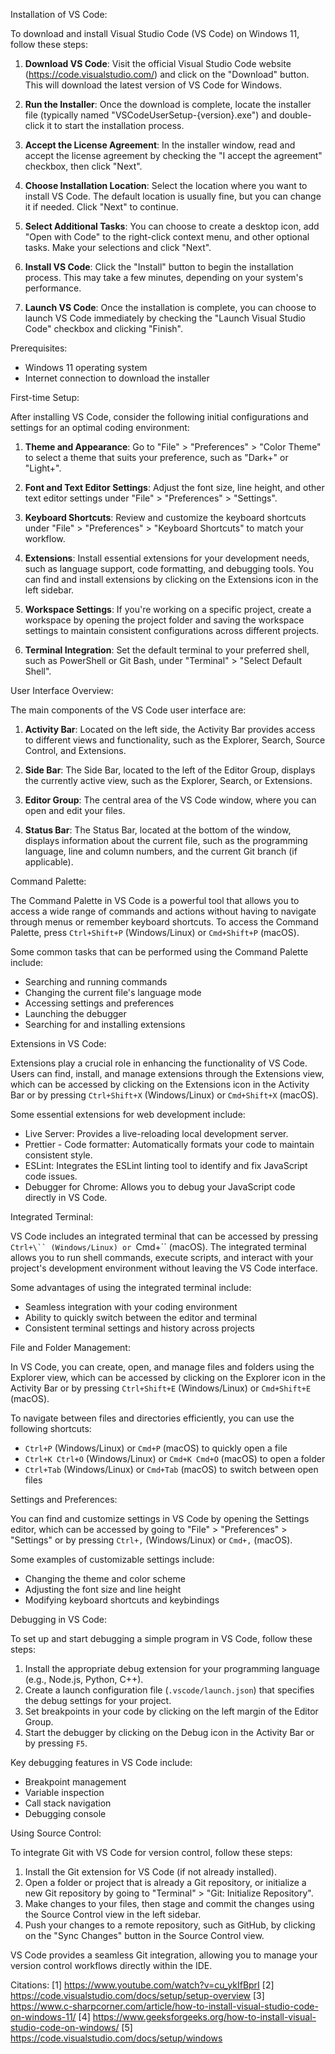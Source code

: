 Installation of VS Code:

To download and install Visual Studio Code (VS Code) on Windows 11, follow these steps:

1. **Download VS Code**: Visit the official Visual Studio Code website (https://code.visualstudio.com/) and click on the "Download" button. This will download the latest version of VS Code for Windows.

2. **Run the Installer**: Once the download is complete, locate the installer file (typically named "VSCodeUserSetup-{version}.exe") and double-click it to start the installation process.

3. **Accept the License Agreement**: In the installer window, read and accept the license agreement by checking the "I accept the agreement" checkbox, then click "Next".

4. **Choose Installation Location**: Select the location where you want to install VS Code. The default location is usually fine, but you can change it if needed. Click "Next" to continue.

5. **Select Additional Tasks**: You can choose to create a desktop icon, add "Open with Code" to the right-click context menu, and other optional tasks. Make your selections and click "Next".

6. **Install VS Code**: Click the "Install" button to begin the installation process. This may take a few minutes, depending on your system's performance.

7. **Launch VS Code**: Once the installation is complete, you can choose to launch VS Code immediately by checking the "Launch Visual Studio Code" checkbox and clicking "Finish".

Prerequisites:
- Windows 11 operating system
- Internet connection to download the installer

First-time Setup:

After installing VS Code, consider the following initial configurations and settings for an optimal coding environment:

1. **Theme and Appearance**: Go to "File" > "Preferences" > "Color Theme" to select a theme that suits your preference, such as "Dark+" or "Light+".

2. **Font and Text Editor Settings**: Adjust the font size, line height, and other text editor settings under "File" > "Preferences" > "Settings".

3. **Keyboard Shortcuts**: Review and customize the keyboard shortcuts under "File" > "Preferences" > "Keyboard Shortcuts" to match your workflow.

4. **Extensions**: Install essential extensions for your development needs, such as language support, code formatting, and debugging tools. You can find and install extensions by clicking on the Extensions icon in the left sidebar.

5. **Workspace Settings**: If you're working on a specific project, create a workspace by opening the project folder and saving the workspace settings to maintain consistent configurations across different projects.

6. **Terminal Integration**: Set the default terminal to your preferred shell, such as PowerShell or Git Bash, under "Terminal" > "Select Default Shell".

User Interface Overview:

The main components of the VS Code user interface are:

1. **Activity Bar**: Located on the left side, the Activity Bar provides access to different views and functionality, such as the Explorer, Search, Source Control, and Extensions.

2. **Side Bar**: The Side Bar, located to the left of the Editor Group, displays the currently active view, such as the Explorer, Search, or Extensions.

3. **Editor Group**: The central area of the VS Code window, where you can open and edit your files.

4. **Status Bar**: The Status Bar, located at the bottom of the window, displays information about the current file, such as the programming language, line and column numbers, and the current Git branch (if applicable).

Command Palette:

The Command Palette in VS Code is a powerful tool that allows you to access a wide range of commands and actions without having to navigate through menus or remember keyboard shortcuts. To access the Command Palette, press `Ctrl+Shift+P` (Windows/Linux) or `Cmd+Shift+P` (macOS).

Some common tasks that can be performed using the Command Palette include:
- Searching and running commands
- Changing the current file's language mode
- Accessing settings and preferences
- Launching the debugger
- Searching for and installing extensions

Extensions in VS Code:

Extensions play a crucial role in enhancing the functionality of VS Code. Users can find, install, and manage extensions through the Extensions view, which can be accessed by clicking on the Extensions icon in the Activity Bar or by pressing `Ctrl+Shift+X` (Windows/Linux) or `Cmd+Shift+X` (macOS).

Some essential extensions for web development include:
- Live Server: Provides a live-reloading local development server.
- Prettier - Code formatter: Automatically formats your code to maintain consistent style.
- ESLint: Integrates the ESLint linting tool to identify and fix JavaScript code issues.
- Debugger for Chrome: Allows you to debug your JavaScript code directly in VS Code.

Integrated Terminal:

VS Code includes an integrated terminal that can be accessed by pressing `Ctrl+\`` (Windows/Linux) or `Cmd+\`` (macOS). The integrated terminal allows you to run shell commands, execute scripts, and interact with your project's development environment without leaving the VS Code interface.

Some advantages of using the integrated terminal include:
- Seamless integration with your coding environment
- Ability to quickly switch between the editor and terminal
- Consistent terminal settings and history across projects

File and Folder Management:

In VS Code, you can create, open, and manage files and folders using the Explorer view, which can be accessed by clicking on the Explorer icon in the Activity Bar or by pressing `Ctrl+Shift+E` (Windows/Linux) or `Cmd+Shift+E` (macOS).

To navigate between files and directories efficiently, you can use the following shortcuts:
- `Ctrl+P` (Windows/Linux) or `Cmd+P` (macOS) to quickly open a file
- `Ctrl+K Ctrl+O` (Windows/Linux) or `Cmd+K Cmd+O` (macOS) to open a folder
- `Ctrl+Tab` (Windows/Linux) or `Cmd+Tab` (macOS) to switch between open files

Settings and Preferences:

You can find and customize settings in VS Code by opening the Settings editor, which can be accessed by going to "File" > "Preferences" > "Settings" or by pressing `Ctrl+,` (Windows/Linux) or `Cmd+,` (macOS).

Some examples of customizable settings include:
- Changing the theme and color scheme
- Adjusting the font size and line height
- Modifying keyboard shortcuts and keybindings

Debugging in VS Code:

To set up and start debugging a simple program in VS Code, follow these steps:

1. Install the appropriate debug extension for your programming language (e.g., Node.js, Python, C++).
2. Create a launch configuration file (`.vscode/launch.json`) that specifies the debug settings for your project.
3. Set breakpoints in your code by clicking on the left margin of the Editor Group.
4. Start the debugger by clicking on the Debug icon in the Activity Bar or by pressing `F5`.

Key debugging features in VS Code include:
- Breakpoint management
- Variable inspection
- Call stack navigation
- Debugging console

Using Source Control:

To integrate Git with VS Code for version control, follow these steps:

1. Install the Git extension for VS Code (if not already installed).
2. Open a folder or project that is already a Git repository, or initialize a new Git repository by going to "Terminal" > "Git: Initialize Repository".
3. Make changes to your files, then stage and commit the changes using the Source Control view in the left sidebar.
4. Push your changes to a remote repository, such as GitHub, by clicking on the "Sync Changes" button in the Source Control view.

VS Code provides a seamless Git integration, allowing you to manage your version control workflows directly within the IDE.

Citations:
[1] https://www.youtube.com/watch?v=cu_ykIfBprI
[2] https://code.visualstudio.com/docs/setup/setup-overview
[3] https://www.c-sharpcorner.com/article/how-to-install-visual-studio-code-on-windows-11/
[4] https://www.geeksforgeeks.org/how-to-install-visual-studio-code-on-windows/
[5] https://code.visualstudio.com/docs/setup/windows